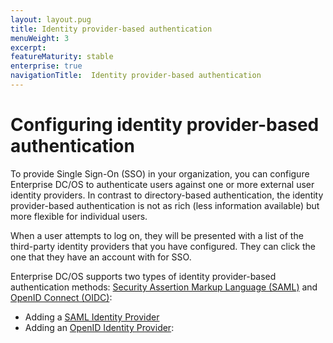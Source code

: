 ```yaml
---
layout: layout.pug
title: Identity provider-based authentication
menuWeight: 3
excerpt:
featureMaturity: stable
enterprise: true
navigationTitle:  Identity provider-based authentication
---
```




# Configuring identity provider-based authentication

To provide Single Sign-On (SSO) in your organization, you can configure Enterprise DC/OS to authenticate users against one or more external user identity providers. In contrast to directory-based authentication, the identity provider-based authentication is not as rich (less information available) but more flexible for individual users.

When a user attempts to log on, they will be presented with a list of the third-party identity providers that you have configured. They can click the one that they have an account with for SSO. 

Enterprise DC/OS supports two types of identity provider-based authentication methods: [Security Assertion Markup Language (SAML)](https://wiki.oasis-open.org/security/FrontPage) and [OpenID Connect (OIDC)](http://openid.net/connect/):

- Adding a [SAML Identity Provider](/docs/1.8/administration/id-and-access-mgt/sso/setup-saml/)
- Adding an [OpenID Identity Provider](/docs/1.8/administration/id-and-access-mgt/sso/setup-openid/):
